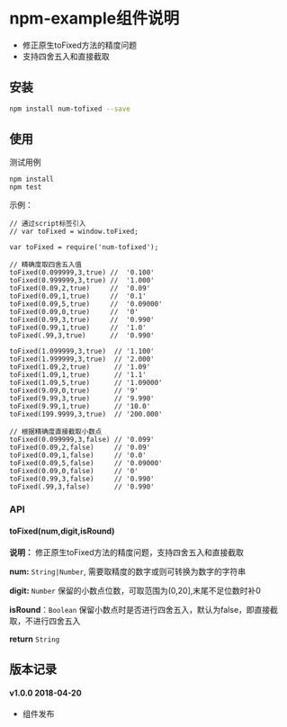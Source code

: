 # npm-example组件说明

- 修正原生toFixed方法的精度问题
- 支持四舍五入和直接截取

## 安装

```sh
npm install num-tofixed --save
```

## 使用

测试用例
```
npm install
npm test
```

示例：
```
// 通过script标签引入
// var toFixed = window.toFixed;

var toFixed = require('num-tofixed');

// 精确度取四舍五入值
toFixed(0.099999,3,true) //  '0.100'
toFixed(0.999999,3,true) //  '1.000'
toFixed(0.09,2,true)     //  '0.09'
toFixed(0.09,1,true)     //  '0.1'
toFixed(0.09,5,true)     //  '0.09000'
toFixed(0.09,0,true)     //  '0'
toFixed(0.99,3,true)     //  '0.990'
toFixed(0.99,1,true)     //  '1.0'
toFixed(.99,3,true)      //  '0.990'

toFixed(1.099999,3,true)  // '1.100'
toFixed(1.999999,3,true)  // '2.000'
toFixed(1.09,2,true)      // '1.09'
toFixed(1.09,1,true)      // '1.1'
toFixed(1.09,5,true)      // '1.09000'
toFixed(9.09,0,true)      // '9'
toFixed(9.99,3,true)      // '9.990'
toFixed(9.99,1,true)      // '10.0'
toFixed(199.9999,3,true)  // '200.000'

// 根据精确度直接截取小数点
toFixed(0.099999,3,false) // '0.099'
toFixed(0.09,2,false)     // '0.09'
toFixed(0.09,1,false)     // '0.0'
toFixed(0.09,5,false)     // '0.09000'
toFixed(0.09,0,false)     // '0'
toFixed(0.99,3,false)     // '0.990'
toFixed(.99,3,false)      // '0.990'
```

### API

#### toFixed(num,digit,isRound)

**说明：** 修正原生toFixed方法的精度问题，支持四舍五入和直接截取

**num:** `String|Number`, 需要取精度的数字或则可转换为数字的字符串

**digit:** `Number` 保留的小数点位数，可取范围为(0,20],末尾不足位数时补0

**isRound**：`Boolean` 保留小数点时是否进行四舍五入，默认为false，即直接截取，不进行四舍五入

**return** `String`

## 版本记录

#### v1.0.0 2018-04-20

- 组件发布
